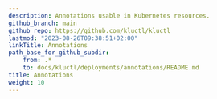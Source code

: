 ```yaml
---
description: Annotations usable in Kubernetes resources.
github_branch: main
github_repo: https://github.com/kluctl/kluctl
lastmod: "2023-08-26T09:38:51+02:00"
linkTitle: Annotations
path_base_for_github_subdir:
    from: .*
    to: docs/kluctl/deployments/annotations/README.md
title: Annotations
weight: 10
---
```




